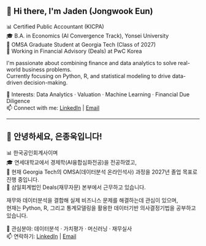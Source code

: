 ## 👋 Hi there, I'm Jaden (Jongwook Eun)

📊 Certified Public Accountant (KICPA)  
🎓 B.A. in Economics (AI Convergence Track), Yonsei University  
📘 OMSA Graduate Student at Georgia Tech (Class of 2027)  
💼 Working in Financial Advisory (Deals) at PwC Korea  

I'm passionate about combining finance and data analytics to solve real-world business problems.  
Currently focusing on Python, R, and statistical modeling to drive data-driven decision-making.

🔎 Interests: Data Analytics · Valuation · Machine Learning · Financial Due Diligence  
📫 Connect with me: [LinkedIn](https://www.linkedin.com/in/eunjongwook) | [Email](mailto:eunjongwook@gmail.com)

---

## 👋 안녕하세요, 은종욱입니다!

📊 한국공인회계사이며  
🎓 연세대학교에서 경제학(AI융합심화전공)을 전공하였고,  
📘 현재 Georgia Tech의 OMSA(데이터분석 온라인석사) 과정을 2027년 졸업 목표로 진행 중입니다.  
💼 삼일회계법인 Deals(재무자문) 본부에서 근무하고 있습니다.  

재무와 데이터분석을 결합해 실제 비즈니스 문제를 해결하는데 관심이 있으며,  
현재는 Python, R, 그리고 통계모델링을 활용한 데이터기반 의사결정기법을 공부하고 있습니다.

🔎 관심분야: 데이터분석 · 가치평가 · 머신러닝 · 재무실사  
📫 연락하기: [LinkedIn](https://www.linkedin.com/in/eunjongwook) | [Email](mailto:eunjongwook@gmail.com)
